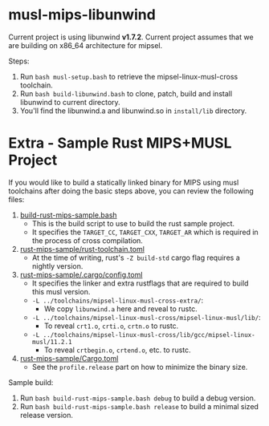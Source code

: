 # musl-mips-libunwind

Current project is using libunwind **v1.7.2**.
Current project assumes that we are building on x86_64 architecture for mipsel.

Steps:
1. Run `bash musl-setup.bash` to retrieve the mipsel-linux-musl-cross toolchain.
2. Run `bash build-libunwind.bash` to clone, patch, build and install libunwind to current directory.
3. You'll find the libunwind.a and libunwind.so in `install/lib` directory.

# Extra - Sample Rust MIPS+MUSL Project

If you would like to build a statically linked binary for MIPS using musl toolchains after doing the basic steps above, you can review the following files:

1. [build-rust-mips-sample.bash](build-rust-mips-sample.bash)
    - This is the build script to use to build the rust sample project.
    - It specifies the `TARGET_CC`, `TARGET_CXX`, `TARGET_AR` which is required in the process of cross compilation.
2. [rust-mips-sample/rust-toolchain.toml](rust-mips-sample/rust-toolchain.toml)
    - At the time of writing, rust's `-Z build-std` cargo flag requires a nightly version.
3. [rust-mips-sample/.cargo/config.toml](rust-mips-sample/.cargo/config.toml)
    - It specifies the linker and extra rustflags that are required to build this musl version.
    - `-L ../toolchains/mipsel-linux-musl-cross-extra/`: 
        - We copy `libunwind.a` here and reveal to rustc.
    - `-L ../toolchains/mipsel-linux-musl-cross/mipsel-linux-musl/lib/`:
        - To reveal `crt1.o`, `crti.o`, `crtn.o` to rustc.
    - `-L ../toolchains/mipsel-linux-musl-cross/lib/gcc/mipsel-linux-musl/11.2.1`
        - To reveal `crtbegin.o`, `crtend.o`, etc. to rustc.
4. [rust-mips-sample/Cargo.toml](rust-mips-sample/Cargo.toml)
    - See the `profile.release` part on how to minimize the binary size.

Sample build:
1. Run `bash build-rust-mips-sample.bash debug` to build a debug version.
2. Run `bash build-rust-mips-sample.bash release` to build a minimal sized release version.
